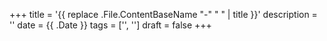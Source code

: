 +++
title = '{{ replace .File.ContentBaseName "-" " " | title }}'
description = ''
date = {{ .Date }}
tags = ['', '']
draft = false
+++